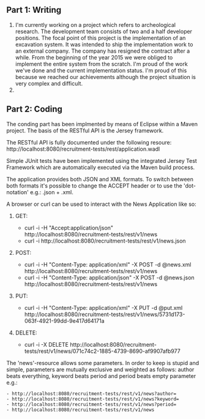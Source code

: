 ## Part 1: Writing

1. I'm currently working on a project which refers to archeological research. The development team consists of two and a half developer positions. The focal point of this project is the implementation of an excavation system. It was intended to ship the implementation work to an external company. The company has resigned the contract after a while. From the beginning of the year 2015 we were obliged to implement the entire system from the scratch. I'm proud of the work we've done and the current implementation status. I'm proud of this because we reached our achievements although the project situation is very complex and difficult.
2. 

## Part 2: Coding

The conding part has been implmented by means of Eclipse within a Maven project.
The basis of the RESTful API is the Jersey framework.

The RESTful API is fully documented under the following resoure:
http://localhost:8080/recruitment-tests/rest/application.wadl

Simple JUnit tests have been implemented using the integrated Jersey Test Framework which are automatically
executed via the Maven build process.

The application provides both JSON and XML formats. To switch between both formats it's possible to change 
the ACCEPT header or to use the 'dot-notation' e.g.: .json + .xml.

A browser or curl can be used to interact with the News Application like so:

1. GET:
	- curl -i -H "Accept:application/json" http://localhost:8080/recruitment-tests/rest/v1/news
	- curl -i http://localhost:8080/recruitment-tests/rest/v1/news.json

2. POST:
	- curl -i -H "Content-Type: application/xml" -X POST -d @news.xml http://localhost:8080/recruitment-tests/rest/v1/news
	- curl -i -H "Content-Type: application/json" -X POST -d @news.json http://localhost:8080/recruitment-tests/rest/v1/news

3. PUT:
	- curl -i -H "Content-Type: application/xml" -X PUT -d @put.xml http://localhost:8080/recruitment-tests/rest/v1/news/5731d173-063f-4921-99dd-9e417d64171a

4. DELETE:
	- curl -i -X DELETE http://localhost:8080/recruitment-tests/rest/v1/news/071c74c2-1885-4739-8690-af9907afb977

The 'news'-resource allows some parameters. In order to keep is stupid and simple, parameters are mutually exclusive and weighted as follows: author beats everything, keyword beats period and period beats empty parameter e.g.:

	- http://localhost:8080/recruitment-tests/rest/v1/news?author=
	- http://localhost:8080/recruitment-tests/rest/v1/news?keyword=
	- http://localhost:8080/recruitment-tests/rest/v1/news?period=
	- http://localhost:8080/recruitment-tests/rest/v1/news
